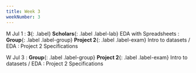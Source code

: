 ```yaml
---
title: Week 3
weekNumber: 3
---
```


M Jul 1
: **3**{: .label} **Scholars**{: .label .label-lab} EDA with Spreadsheets
: **Group**{: .label .label-group} **Project 2**{: .label .label-exam} Intro to datasets / EDA
  : Project 2 Specifications

W Jul 3
: **Group**{: .label .label-group} **Project 2**{: .label .label-exam} Intro to datasets / EDA
  : Project 2 Specifications
